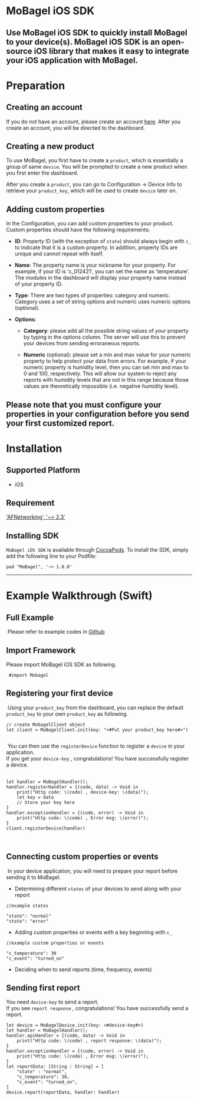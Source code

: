 # MoBagel iOS SDK   
Use MoBagel iOS SDK to quickly install MoBagel to your device(s).  MoBagel iOS SDK is an open-source iOS library that makes it easy to integrate your iOS application with MoBagel. 
​
---
# Preparation

## Creating an account
If you do not have an account, please create an account [here](https://app.mobagel.com/signup). After you create an account, you will be directed to the dashboard.

## Creating a new product  
To use MoBagel, you first have to create a `product`, which is essentially a group of same `device`. You will be prompted to create a new product when you first enter the dashboard.

After you create a `product`, you can go to Configuration -> Device Info to retrieve your `product_key`, which will be used to create `device` later on.

## Adding custom properties

In the Configuration, you can add custom properties to your product. Custom properties should have the following requirements:

* **ID**: Property ID (with the exception of `state`) should always begin with `c_` to indicate that it is a custom property. In addition, property IDs are unique and cannot repeat with itself.

* **Name**: The property name is your nickname for your property. For example, if your ID is 'c_012421', you can set the name as 'temperature'. The modules in the dashboard will display your property name instead of your property ID.

* **Type**: There are two types of properties: category and numeric. Category uses a set of string options and numeric uses numeric options (optional).

* **Options**:
    - **Category**: please add all the possible string values of your property by typing in the options column. The server will use this to prevent your devices from sending erroraneous reports.
    
    - **Numeric** (optional): please set a min and max value for your numeric property to help protect your data from errors. For example, if your numeric property is humidity level, then you can set min and max to 0 and 100, respectively. This will allow our system to reject any reports with humidity levels that are not in this range because those values are theoretically impossible (i.e. negative humidity level).

Please note that you must configure your properties in your configuration before you send your first customized report.
​
---
# Installation
## Supported Platform

* iOS
​

## Requirement

['AFNetworking', '~> 2.3'](https://github.com/AFNetworking/AFNetworking)
​

## Installing SDK
`MoBagel iOS SDK` is available through [CocoaPods](http://cocoapods.org/). To install the SDK, simply add the following line to your Podfile:
​
```
pod "MoBagel", '~> 1.0.0'
```
---
# Example Walkthrough (Swift)
## Full Example
​
Please refer to example codes in [Github](https://github.com/MOBAGEL/mobagel-iOS-sdk/tree/master/Example)
​
## Import Framework
Please import MoBagel iOS SDK as following.
​
```
 #import Mobagel
```
## Registering your first device
​
Using your `product_key` from the dashboard, you can replace the default `product_key` to your own `product_key` as following. 
​
```
// create MobagelClient object
let client = MoBagelClient.init(key: "<#Put your product_key here#>")
​
```
​
You can then use the `registerDevice` function to register a `device` in your application.  
If you get your `device-key` , congratulations! You have successfully register a device.  
​
```
let handler = MoBagelHandler();
handler.registerHandler = {(code, data) -> Void in
    print("Http code: \(code) , device-key: \(data)");
    let key = data
    // Store your key here
}
handler.exceptionHandler = {(code, error) -> Void in
    print("Http code: \(code) , Error msg: \(error)");
}
client.registerDevice(handler)
​
​
```
## Connecting custom properties or events
​
In your device application, you will need to prepare your report before sending it to MoBagel.  

* Determining different `states` of your devices to send along with your report
​

```
//example states
​
"state": "normal"
"state": "error"
```

* Adding custom properties or events with a key beginning with `c_`

    
```
//example custom properties or events
​
"c_temperature": 30
"c_event": "turned_on"
```

* Deciding when to send reports (time, frequency, events)

## Sending first report

​You need `device-key` to send a report.  
If you see `report response` , congratulations! You have successfully send a report.  

```
let device = MoBagelDevice.init(key: <#device-key#>)
let handler = MoBagelHandler();
handler.apiHandler = {(code, data) -> Void in
    print("Http code: \(code) , report response: \(data)");
}
handler.exceptionHandler = {(code, error) -> Void in
    print("Http code: \(code) , Error msg: \(error)");
}
let reportData: [String : String] = [
    "state" : "normal",
    "c_temperature": 30,
    "c_event": "turned_on",
]
device.report(reportData, handler: handler)
```

<!-- 
# Swift Sample code
## Import framework

```
import MoBagel
```
## Register device

Using your `product_key` from the dashboard, you can replace the default `product_key` in /examples/main.cpp to your own `product_key`.  
If you get your `device-key` , congratulations! You have successfully register a device.

```
let client = MoBagelClient.init(key: "1111111111222222222233333333334444444444555555555566666666667777")
let handler = MoBagelHandler();
handler.registerHandler = {(code, data) -> Void in
    print("Http code: \(code) , device-key: \(data)");
    let key = data
    // Store your key here
}
handler.exceptionHandler = {(code, error) -> Void in
    print("Http code: \(code) , Error msg: \(error)");
}
client.registerDevice(handler)
```
## Send report
You need `device-key` to send a report.  
If you see `report response` , congratulations! You have successfully send a report.  

```
let device = MoBagelDevice.init(key: <#device-key#>)
let handler = MoBagelHandler();
handler.apiHandler = {(code, data) -> Void in
    print("Http code: \(code) , report response: \(data)");
}
handler.exceptionHandler = {(code, error) -> Void in
    print("Http code: \(code) , Error msg: \(error)");
}
let reportData: [String : String] = [
    "state" : "normal",
    "c_platform" : "iOS"
]
device.report(reportData, handler: handler)
```
​ -->